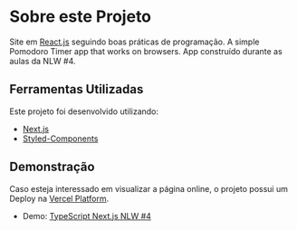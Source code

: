 # Sobre este Projeto

Site em [React.js](https://reactjs.org/) seguindo boas práticas de programação.
A simple Pomodoro Timer app that works on browsers.
App construído durante as aulas da NLW #4.

## Ferramentas Utilizadas

Este projeto foi desenvolvido utilizando:

- [Next.js](https://nextjs.org/)
- [Styled-Components](https://styled-components.com/)

## Demonstração

Caso esteja interessado em visualizar a página online, o projeto possui um Deploy na [Vercel Platform](https://vercel.com/new?utm_medium=default-template&filter=next.js&utm_source=create-next-app&utm_campaign=create-next-app-readme).
- Demo: [TypeScript Next.js NLW #4](https://typescript-next-nlw4.vercel.app)
